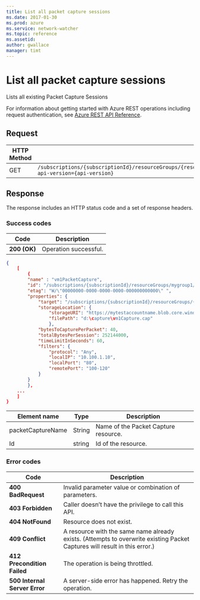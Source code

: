 ```yaml
---
title: List all packet capture sessions
ms.date: 2017-01-30
ms.prod: azure
ms.service: network-watcher
ms.topic: reference
ms.assetid: 
author: gwallace
manager: timt
---
```


# List all packet capture sessions

Lists all existing Packet Capture Sessions

For information about getting started with Azure REST operations including request authentication, see [Azure REST API Reference](../../../index.md).

## Request

| HTTP Method | URI|  
| ----------- |----|  
| GET | `/subscriptions/{subscriptionId}/resourceGroups/{resourceGroupName}/providers/Microsoft.Network/networkWatchers/{networkWatcherName}/packetCaptures?api-version={api-version}` |

## Response  

The response includes an HTTP status code and a set of response headers.

### Success codes

| Code | Description |
| ---- | ----------- |
| **200 (OK)** | Operation successful. | 

```json
{ 
    [ 
        { 
        "name" : "vm1PacketCapture", 
        "id": "/subscriptions/{subscriptionId}/resourceGroups/mygroup1/providers/Microsoft.Network/networkWatchers/westUsWatcher/packetCaptures/vm1PacketCapture", 
        "etag": "W/\"00000000-0000-0000-0000-000000000000\" ", 
        "properties": { 
            "target": "/subscriptions/{subscriptionId}/resourceGroups/{resourceGroupName}/providers/Microsoft.compute/virtualMachine/vm1", 
            "storageLocation": { 
                "storageURI": "https://mytestaccountname.blob.core.windows.net/capture/vm1Capture.cap", 
                "filePath": "d:\capture\vm1Capture.cap" 
                }, 
            "bytesToCapturePerPacket": 40, 
            "totalBytesPerSession": 252144000, 
            "timeLimitInSeconds": 60, 
            "filters": { 
                "protocol": "Any", 
                "localIP": "10.100.1.10", 
                "localPort": "80", 
                "remotePort": "100-120" 
            } 
        } 
        },
    ...
    ] 
}
```

| Element name | Type | Description |
| ---- | ----------- |-----------|
|packetCaptureName |String |Name of the Packet Capture resource.|
|Id |string |Id of the resource.|

### Error codes

| Code | Description |
| ---- | ----------- |
| **400 BadRequest** | Invalid parameter value or combination of parameters. | 
| **403 Forbidden** | Caller doesn’t have the privilege to call this API. |
| **404 NotFound** | Resource does not exist. |
| **409 Conflict** | A resource with the same name already exists. (Attempts to overwrite existing Packet Captures will result in this error.) |
| **412 Precondition Failed** | The operation is being throttled. |
| **500 Internal Server Error** |  A server-side error has happened. Retry the operation. |     



 